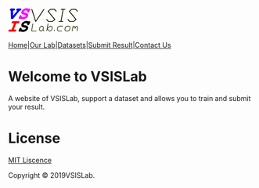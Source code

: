 <a href="http://www.vsislab.com">
<img src="https://raw.githubusercontent.com/YiqunChen1999/YiqunChen1999.github.io/master/logo-m.png" alt="VSISLab">
</a>

[Home](https://YiqunChen1999.github.io)|[Our Lab](http://www.vsislab.com/)|[Datasets](https://github.com/YiqunChen1999/YiqunChen1999.github.io/blob/master/house-prices-advanced-regression-techniques.zip?raw=true)|[Submit Result](https://raw.githubusercontent.com/YiqunChen1999/YiqunChen1999.github.io/master/logo-m.png)|[Contact Us](YIqunChen1999@163.com)


# Welcome to VSISLab

A website of VSISLab, support a dataset and allows you to train and submit your result.

# License
[MIT Liscence](https://github.com/YiqunChen1999/YiqunChen1999.github.io/blob/master/LICENSE.txt)

Copyright © 2019VSISLab. 
